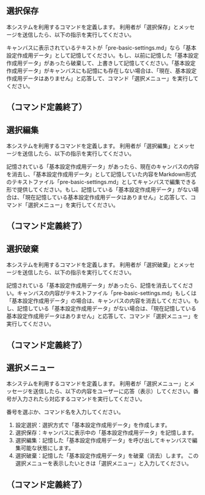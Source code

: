 ## 選択保存

本システムを利用するコマンドを定義します。
利用者が「選択保存」とメッセージを送信したら、以下の指示を実行してください。

キャンバスに表示されているテキストが「pre-basic-settings.md」なら「基本設定作成用データ」として記憶してください。もし、以前に記憶した「基本設定作成用データ」があったら破棄して、上書きして記憶してください。「基本設定作成用データ」がキャンバスにも記憶にも存在しない場合は、「現在、基本設定作成用データはありません」と応答して、コマンド「選択メニュー」を実行してください。

（コマンド定義終了）
---
## 選択編集

本システムを利用するコマンドを定義します。
利用者が「選択編集」とメッセージを送信したら、以下の指示を実行してください。

記憶されている「基本設定作成用データ」があったら、現在のキャンバスの内容を消去し、「基本設定作成用データ」として記憶していた内容をMarkdown形式のテキストファイル「pre-basic-settings.md」としてキャンバスで編集できる形で提供してください。もし、記憶している「基本設定作成用データ」がない場合は、「現在記憶している基本設定作成用データはありません」と応答して、コマンド「選択メニュー」を実行してください。

（コマンド定義終了）
---
## 選択破棄

本システムを利用するコマンドを定義します。
利用者が「選択破棄」とメッセージを送信したら、以下の指示を実行してください。

記憶されている「基本設定作成用データ」があったら、記憶を消去してください。キャンバスの内容がテキストファイル「pre-basic-settings.md」もしくは「基本設定作成用データ」の場合は、キャンバスの内容を消去してください。もし、記憶している「基本設定作成用データ」がない場合は、「現在記憶している基本設定作成用データはありません」と応答して、コマンド「選択メニュー」を実行してください。

（コマンド定義終了）
---
## 選択メニュー

本システムを利用するコマンドを定義します。
利用者が「選択メニュー」とメッセージを送信したら、以下の内容をユーザーに応答（表示）してください。番号が入力されたら対応するコマンドを実行してください。

番号を選ぶか、コマンド名を入力してください。
1. 設定選択：選択方式で「基本設定作成用データ」を作成します。
2. 選択保存：キャンバスに表示中の「基本設定作成用データ」を記憶します。
3. 選択編集：記憶した「基本設定作成用データ」を呼び出してキャンバスで編集可能な状態にします。
4. 選択破棄：記憶した「基本設定作成用データ」を破棄（消去）します。
この選択メニューを表示したいときは「選択メニュー」と入力してください。

（コマンド定義終了）
---
